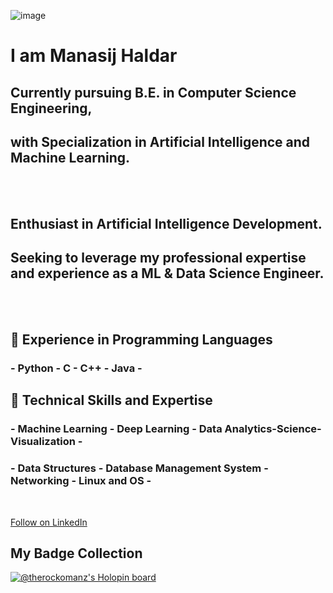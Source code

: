 ![image](https://media.licdn.com/dms/image/D4D16AQH7w2Q67wHbXA/profile-displaybackgroundimage-shrink_350_1400/0/1666115112654?e=1681948800&v=beta&t=-0kcWc8nhaX5uYlPS5khu7aM8DqYbEBIL2EaT0HRo1o)
<br>

   # I am Manasij Haldar

   ## Currently pursuing B.E. in Computer Science Engineering, 
   ## with Specialization in Artificial Intelligence and Machine Learning. 

<br>
<br>

   ## Enthusiast in Artificial Intelligence Development. 
   ## Seeking to leverage my professional expertise and experience as a ML & Data Science Engineer.


<br>
<br>

   ## 🔭 Experience in Programming Languages 
   ### - Python - C - C++ - Java -

   ## 🌱 Technical Skills and Expertise 
   ### - Machine Learning - Deep Learning - Data Analytics-Science-Visualization - 
   ### - Data Structures - Database Management System - Networking - Linux and OS - 

<br>

<a class="libutton" href="https://www.linkedin.com/comm/mynetwork/discovery-see-all?usecase=PEOPLE_FOLLOWS&followMember=manasij-haldar" target="_blank">Follow on LinkedIn</a>
<br>

## My Badge Collection
[![@therockomanz's Holopin board](https://holopin.me/therockomanz)](https://holopin.io/@therockomanz)
